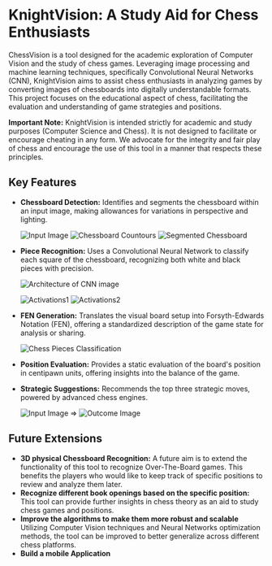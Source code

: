 # KnightVision: A Study Aid for Chess Enthusiasts

ChessVision is a tool designed for the academic exploration of Computer Vision and the study of chess games. Leveraging image processing and machine learning techniques, specifically Convolutional Neural Networks (CNN), KnightVision aims to assist chess enthusiasts in analyzing games by converting images of chessboards into digitally understandable formats. This project focuses on the educational aspect of chess, facilitating the evaluation and understanding of game strategies and positions.

**Important Note:** KnightVision is intended strictly for academic and study purposes (Computer Science and Chess). It is not designed to facilitate or encourage cheating in any form. We advocate for the integrity and fair play of chess and encourage the use of this tool in a manner that respects these principles.

## Key Features

- **Chessboard Detection:** Identifies and segments the chessboard within an input image, making allowances for variations in perspective and lighting.

  ![Input Image](readme_images/InputImage.png "Input Image")  ![Chessboard Countours](readme_images/ChessBoardCountours.png "Image processed through Blur, Edge and Canny Filters")   ![Segmented Chessboard](readme_images/SegmentedChessboard.png "Segmented Transformed Chessboard into a perpendicular perspective") 
  
- **Piece Recognition:** Uses a Convolutional Neural Network to classify each square of the chessboard, recognizing both white and black pieces with precision.

  ![Architecture of CNN image](readme_images/keras_metadata.pb.png "CNN Architecture")

  ![Activations1](readme_images/activations1.png "Activation example1") ![Activations2](readme_images/activations2.png "Activation example2")
  
- **FEN Generation:** Translates the visual board setup into Forsyth-Edwards Notation (FEN), offering a standardized description of the game state for analysis or sharing.
  
   ![Chess Pieces Classification](readme_images/CNNRecognition.png "Classification of each chess square")
  
- **Position Evaluation:** Provides a static evaluation of the board's position in centipawn units, offering insights into the balance of the game.
- **Strategic Suggestions:** Recommends the top three strategic moves, powered by advanced chess engines.

  ![Input Image](readme_images/InputImage.png "Input Image") => ![Outcome Image](readme_images/Output.png "Output Image")

## Future Extensions

- **3D physical Chessboard Recognition:** A future aim is to extend the functionality of this tool to recognize Over-The-Board games. This benefits the players who would like to keep track of specific positions to review and analyze them later.
- **Recognize different book openings based on the specific position:** This tool can provide further insights in chess theory as an aid to study chess games and positions.
- **Improve the algorithms to make them more robust and scalable** Utilizing Computer Vision techniques and Neural Networks optimization methods, the tool can be improved to better generalize across different chess platforms.
- **Build a mobile Application**
